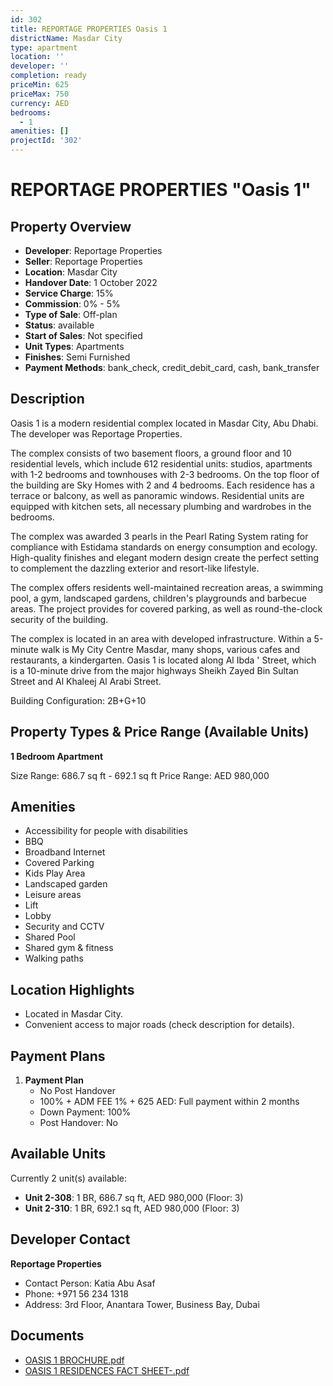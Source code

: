 ```yaml
---
id: 302
title: REPORTAGE PROPERTIES Oasis 1
districtName: Masdar City
type: apartment
location: ''
developer: ''
completion: ready
priceMin: 625
priceMax: 750
currency: AED
bedrooms:
  - 1
amenities: []
projectId: '302'
---
```


# REPORTAGE PROPERTIES "Oasis 1"

## Property Overview
- **Developer**: Reportage Properties
- **Seller**: Reportage Properties
- **Location**: Masdar City
- **Handover Date**: 1 October 2022
- **Service Charge**: 15%
- **Commission**: 0% - 5%
- **Type of Sale**: Off-plan
- **Status**: available
- **Start of Sales**: Not specified
- **Unit Types**: Apartments
- **Finishes**: Semi Furnished
- **Payment Methods**: bank_check, credit_debit_card, cash, bank_transfer

## Description
Oasis 1 is a modern residential complex located in Masdar City, Abu Dhabi. The developer was Reportage Properties.

The complex consists of two basement floors, a ground floor and 10 residential levels, which include 612 residential units: studios, apartments with 1-2 bedrooms and townhouses with 2-3 bedrooms. On the top floor of the building are Sky Homes with 2 and 4 bedrooms. Each residence has a terrace or balcony, as well as panoramic windows. Residential units are equipped with kitchen sets, all necessary plumbing and wardrobes in the bedrooms. 

The complex was awarded 3 pearls in the Pearl Rating System rating for compliance with Estidama standards on energy consumption and ecology. High-quality finishes and elegant modern design create the perfect setting to complement the dazzling exterior and resort-like lifestyle. 

The complex offers residents well-maintained recreation areas, a swimming pool, a gym, landscaped gardens, children's playgrounds and barbecue areas. The project provides for covered parking, as well as round-the-clock security of the building. 

The complex is located in an area with developed infrastructure. Within a 5-minute walk is My City Centre Masdar, many shops, various cafes and restaurants, a kindergarten. Oasis 1 is located along Al Ibda ' Street, which is a 10-minute drive from the major highways Sheikh Zayed Bin Sultan Street and Al Khaleej Al Arabi Street.

Building Configuration: 2B+G+10

## Property Types & Price Range (Available Units)
**1 Bedroom Apartment**

Size Range: 686.7 sq ft - 692.1 sq ft
Price Range: AED 980,000

## Amenities
- Accessibility for people with disabilities
- BBQ
- Broadband Internet
- Covered Parking
- Kids Play Area
- Landscaped garden
- Leisure areas
- Lift
- Lobby
- Security and CCTV
- Shared Pool
- Shared gym & fitness
- Walking paths

## Location Highlights
- Located in Masdar City.
- Convenient access to major roads (check description for details).

## Payment Plans
1. **Payment Plan**
   - No Post Handover
   - 100% + ADM FEE 1% + 625 AED: Full payment within 2 months
   - Down Payment: 100%
   - Post Handover: No

## Available Units
Currently 2 unit(s) available:
- **Unit 2-308**: 1 BR, 686.7 sq ft, AED 980,000 (Floor: 3)
- **Unit 2-310**: 1 BR, 692.1 sq ft, AED 980,000 (Floor: 3)

## Developer Contact
**Reportage Properties**
- Contact Person: Katia Abu Asaf
- Phone: +971 56 234 1318
- Address: 3rd Floor, Anantara Tower, Business Bay, Dubai

## Documents
- [OASIS 1 BROCHURE.pdf](https://cdn.geniemap.net/2023/07/21/VAL9RR0GX8kcyQ6q5gyULLfKuDAWonONNbvMR2yN.pdf)
- [OASIS 1 RESIDENCES FACT SHEET-.pdf](https://cdn.geniemap.net/2023/07/21/IqF5qupfQ8OYckhOaXffChcaUuF1Vh15whXKJwNV.pdf)

